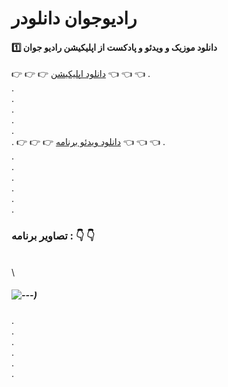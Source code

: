# رادیوجوان دانلودر
#### :one: دانلود موزیک و ویدئو و پادکست از اپلیکیشن رادیو جوان



:point_right: :point_right: :point_right: [دانلود اپلیکیشن](https://github.com/alitabatabaei1381/RJ-Downloader/blob/master/app/release/app-release.apk) :point_left: :point_left: :point_left:
. \
. \
. \
. \
. \
. \
. 
:point_right: :point_right: :point_right: [دانلود ویدئو برنامه](https://github.com/alitabatabaei1381/scream/blob/master/ScreenShot/5.mp4) :point_left: :point_left: :point_left:
. \
. \
. \
. \
. \
. \
. 
### تصاویر برنامه : :point_down: :point_down:
\
\
##### ![---](https://raw.githubusercontent.com/alitabatabaei1381/scream/master/ScreenShot/Untitled-1.jpg?raw=true))

.\
.\
.\
.\
.\
.



